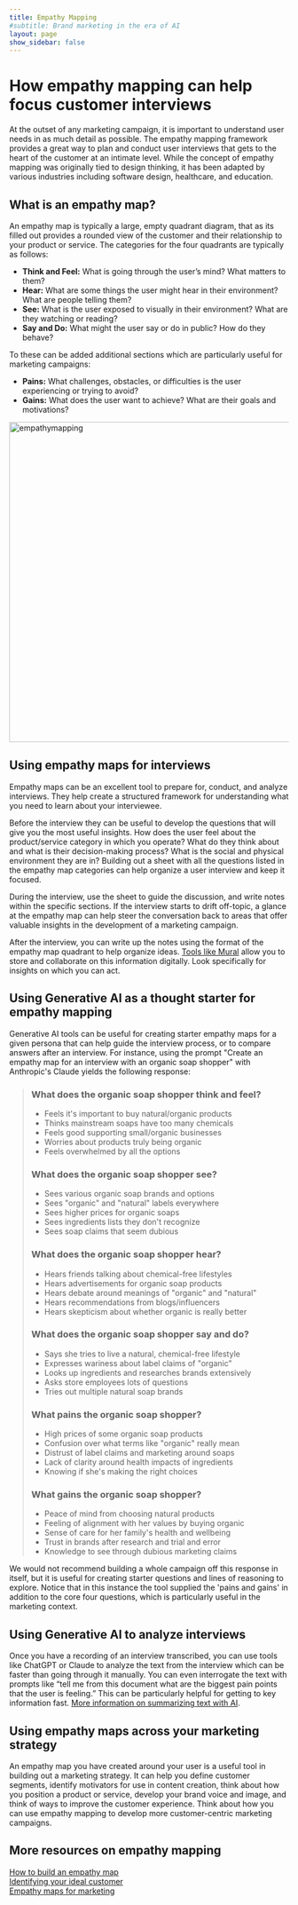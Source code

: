 ```yaml
---
title: Empathy Mapping
#subtitle: Brand marketing in the era of AI
layout: page
show_sidebar: false
---
```


# **How empathy mapping can help focus customer interviews**

At the outset of any marketing campaign, it is important to understand user needs in as much detail as possible. The empathy mapping framework provides a great way to plan and conduct user interviews that gets to the heart of the customer at an intimate level. While the concept of empathy mapping was originally tied to design thinking, it has been adapted by various industries including software design, healthcare, and education. 

## **What is an empathy map?**

An empathy map is typically a large, empty quadrant diagram, that as its filled out provides a rounded view of the customer and their relationship to your product or service. The categories for the four quadrants are typically as follows:

- **Think and Feel:** What is going through the user’s mind? What matters to them?
- **Hear:** What are some things the user might hear in their environment? What are people telling them?
- **See:** What is the user exposed to visually in their environment? What are they watching or reading?
- **Say and Do:** What might the user say or do in public? How do they behave?

To these can be added additional sections which are particularly useful for marketing campaigns:

- **Pains:** What challenges, obstacles, or difficulties is the user experiencing or trying to avoid?
- **Gains:** What does the user want to achieve? What are their goals and motivations?

<img width="577" alt="empathymapping" src="https://github.com/CagedEther/Nustory/assets/142103717/206e609a-cedd-4dd3-b57d-da593138990e">

## **Using empathy maps for interviews**

Empathy maps can be an excellent tool to prepare for, conduct, and analyze interviews. They help create a structured framework for understanding what you need to learn about your interviewee.

Before the interview they can be useful to develop the questions that will give you the most useful insights. How does the user feel about the product/service category in which you operate? What do they think about and what is their decision-making process? What is the social and physical environment they are in? Building out a sheet with all the questions listed in the empathy map categories can help organize a user interview and keep it focused. 

During the interview, use the sheet to guide the discussion, and write notes within the specific sections. If the interview starts to drift off-topic, a glance at the empathy map can help steer the conversation back to areas that offer valuable insights in the development of a marketing campaign.

After the interview, you can write up the notes using the format of the empathy map quadrant to help organize ideas. [Tools like Mural](https://www.mural.co/) allow you to store and collaborate on this information digitally. Look specifically for insights on which you can act.  

## Using Generative AI as a thought starter for empathy mapping 

Generative AI tools can be useful for creating starter empathy maps for a given persona that can help guide the interview process, or to compare answers after an interview. For instance, using the prompt "Create an empathy map for an interview with an organic soap shopper" with Anthropic's Claude yields the following response: 

>### What does the organic soap shopper think and feel?
>
>- Feels it's important to buy natural/organic products 
>- Thinks mainstream soaps have too many chemicals
>- Feels good supporting small/organic businesses
>- Worries about products truly being organic 
>- Feels overwhelmed by all the options
>
>### What does the organic soap shopper see?
>
>- Sees various organic soap brands and options
>- Sees "organic" and "natural" labels everywhere
>- Sees higher prices for organic soaps
>- Sees ingredients lists they don't recognize
>- Sees soap claims that seem dubious
>
>### What does the organic soap shopper hear?
>
>- Hears friends talking about chemical-free lifestyles
>- Hears advertisements for organic soap products
>- Hears debate around meanings of "organic" and "natural"
>- Hears recommendations from blogs/influencers
>- Hears skepticism about whether organic is really better
>
>### What does the organic soap shopper say and do?
>
>- Says she tries to live a natural, chemical-free lifestyle
>- Expresses wariness about label claims of "organic" 
>- Looks up ingredients and researches brands extensively
>- Asks store employees lots of questions
>- Tries out multiple natural soap brands 
>
>### What pains the organic soap shopper? 
>
>- High prices of some organic soap products
>- Confusion over what terms like "organic" really mean
>- Distrust of label claims and marketing around soaps
>- Lack of clarity around health impacts of ingredients
>- Knowing if she's making the right choices
>
>### What gains the organic soap shopper?
>
>- Peace of mind from choosing natural products
>- Feeling of alignment with her values by buying organic 
>- Sense of care for her family's health and wellbeing
>- Trust in brands after research and trial and error
>- Knowledge to see through dubious marketing claims

We would not recommend building a whole campaign off this response in itself, but it is useful for creating starter questions and lines of reasoning to explore. Notice that in this instance the tool supplied the 'pains and gains' in addition to the core four questions, which is particularly useful in the marketing context. 

## Using Generative AI to analyze interviews

Once you have a recording of an interview transcribed, you can use tools like ChatGPT or Claude to analyze the text from the interview which can be faster than going through it manually. You can even interrogate the text with prompts like “tell me from this document what are the biggest pain points that the user is feeling.” This can be particularly helpful for getting to key information fast. [More information on summarizing text with AI](https://nustory.org/AI_for_text_summarization.html). 

## Using empathy maps across your marketing strategy

An empathy map you have created around your user is a useful tool in building out a marketing strategy. It can help you define customer segments, identify motivators for use in content creation, think about how you position a product or service, develop your brand voice and image, and think of ways to improve the customer experience. Think about how you can use empathy mapping to develop more customer-centric marketing campaigns.

## More resources on empathy mapping

[How to build an empathy map](https://osamaabdelnaser.medium.com/build-an-empathy-map-fe4713a4a45b)<br>
[Identifying your ideal customer](https://www.entrepreneur.com/science-technology/these-4-questions-can-help-you-identify-your-ideal-customer/376684)<br>
[Empathy maps for marketing](https://asana.com/resources/empathy-map-template)
